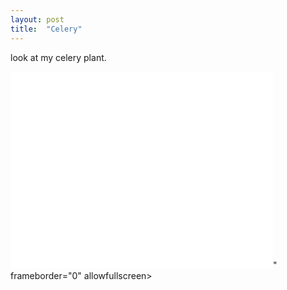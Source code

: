 ```yaml
---
layout: post
title:  "Celery"
---
```


look at my celery plant.

<iframe width="420" height="315" src= "<iframe width="315" height="560" src="https://www.youtube.com/embed/9kbTNjSnSA0" title="Celery" frameborder="0" allow="accelerometer; autoplay; clipboard-write; encrypted-media; gyroscope; picture-in-picture; web-share" referrerpolicy="strict-origin-when-cross-origin" allowfullscreen></iframe>" frameborder="0" allowfullscreen></iframe>
